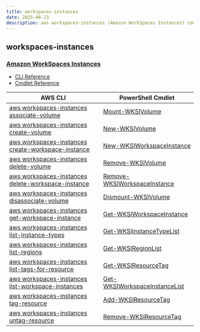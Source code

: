 ```yaml
---
title: workspaces-instances
date: 2025-08-23
description: aws workspaces-instances (Amazon WorkSpaces Instances) command/cmdlet list.
---
```


## workspaces-instances

### [Amazon WorkSpaces Instances](https://aws.amazon.com/workspaces/)

* [CLI Reference](https://awscli.amazonaws.com/v2/documentation/api/latest/reference/workspaces-instances/index.html)
* [Cmdlet Reference](https://docs.aws.amazon.com/powershell/v5/reference/items/WorkspacesInstances_cmdlets.html)

|AWS CLI|PowerShell Cmdlet|
|----|----|
|[aws workspaces-instances associate-volume](https://awscli.amazonaws.com/v2/documentation/api/latest/reference/workspaces-instances/associate-volume.html)|[Mount-WKSIVolume](https://docs.aws.amazon.com/powershell/latest/reference/items/Mount-WKSIVolume.html)|
|[aws workspaces-instances create-volume](https://awscli.amazonaws.com/v2/documentation/api/latest/reference/workspaces-instances/create-volume.html)|[New-WKSIVolume](https://docs.aws.amazon.com/powershell/latest/reference/items/New-WKSIVolume.html)|
|[aws workspaces-instances create-workspace-instance](https://awscli.amazonaws.com/v2/documentation/api/latest/reference/workspaces-instances/create-workspace-instance.html)|[New-WKSIWorkspaceInstance](https://docs.aws.amazon.com/powershell/latest/reference/items/New-WKSIWorkspaceInstance.html)|
|[aws workspaces-instances delete-volume](https://awscli.amazonaws.com/v2/documentation/api/latest/reference/workspaces-instances/delete-volume.html)|[Remove-WKSIVolume](https://docs.aws.amazon.com/powershell/latest/reference/items/Remove-WKSIVolume.html)|
|[aws workspaces-instances delete-workspace-instance](https://awscli.amazonaws.com/v2/documentation/api/latest/reference/workspaces-instances/delete-workspace-instance.html)|[Remove-WKSIWorkspaceInstance](https://docs.aws.amazon.com/powershell/latest/reference/items/Remove-WKSIWorkspaceInstance.html)|
|[aws workspaces-instances disassociate-volume](https://awscli.amazonaws.com/v2/documentation/api/latest/reference/workspaces-instances/disassociate-volume.html)|[Dismount-WKSIVolume](https://docs.aws.amazon.com/powershell/latest/reference/items/Dismount-WKSIVolume.html)|
|[aws workspaces-instances get-workspace-instance](https://awscli.amazonaws.com/v2/documentation/api/latest/reference/workspaces-instances/get-workspace-instance.html)|[Get-WKSIWorkspaceInstance](https://docs.aws.amazon.com/powershell/latest/reference/items/Get-WKSIWorkspaceInstance.html)|
|[aws workspaces-instances list-instance-types](https://awscli.amazonaws.com/v2/documentation/api/latest/reference/workspaces-instances/list-instance-types.html)|[Get-WKSIInstanceTypeList](https://docs.aws.amazon.com/powershell/latest/reference/items/Get-WKSIInstanceTypeList.html)|
|[aws workspaces-instances list-regions](https://awscli.amazonaws.com/v2/documentation/api/latest/reference/workspaces-instances/list-regions.html)|[Get-WKSIRegionList](https://docs.aws.amazon.com/powershell/latest/reference/items/Get-WKSIRegionList.html)|
|[aws workspaces-instances list-tags-for-resource](https://awscli.amazonaws.com/v2/documentation/api/latest/reference/workspaces-instances/list-tags-for-resource.html)|[Get-WKSIResourceTag](https://docs.aws.amazon.com/powershell/latest/reference/items/Get-WKSIResourceTag.html)|
|[aws workspaces-instances list-workspace-instances](https://awscli.amazonaws.com/v2/documentation/api/latest/reference/workspaces-instances/list-workspace-instances.html)|[Get-WKSIWorkspaceInstanceList](https://docs.aws.amazon.com/powershell/latest/reference/items/Get-WKSIWorkspaceInstanceList.html)|
|[aws workspaces-instances tag-resource](https://awscli.amazonaws.com/v2/documentation/api/latest/reference/workspaces-instances/tag-resource.html)|[Add-WKSIResourceTag](https://docs.aws.amazon.com/powershell/latest/reference/items/Add-WKSIResourceTag.html)|
|[aws workspaces-instances untag-resource](https://awscli.amazonaws.com/v2/documentation/api/latest/reference/workspaces-instances/untag-resource.html)|[Remove-WKSIResourceTag](https://docs.aws.amazon.com/powershell/latest/reference/items/Remove-WKSIResourceTag.html)|

